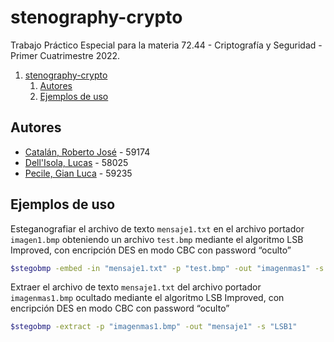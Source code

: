 # stenography-crypto
Trabajo Práctico Especial para la materia 72.44 - Criptografía y Seguridad - Primer Cuatrimestre 2022.

1. [stenography-crypto](#stenography-crypto)
   1. [Autores](#autores)
   2. [Ejemplos de uso](#ejemplos-de-uso)

## Autores
* [Catalán, Roberto José](https://github.com/rcatalan98) - 59174
* [Dell'Isola, Lucas](https://github.com/ldellisola) - 58025
* [Pecile, Gian Luca](https://github.com/glpecile) - 59235

## Ejemplos de uso
Esteganografiar el archivo de texto `mensaje1.txt` en el archivo portador `imagen1.bmp` obteniendo un archivo `test.bmp` mediante el algoritmo LSB Improved, con encripción DES en modo CBC con password “oculto”
```sh
$stegobmp -embed -in "mensaje1.txt" -p "test.bmp" -out "imagenmas1" -s "LSB1"
```
Extraer el archivo de texto `mensaje1.txt` del archivo portador `imagenmas1.bmp` ocultado mediante el algoritmo LSB Improved, con encripción DES en modo CBC con password “oculto”
```sh
$stegobmp -extract -p "imagenmas1.bmp" -out "mensaje1" -s "LSB1"
```